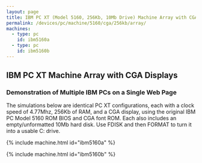 ```yaml
---
layout: page
title: IBM PC XT (Model 5160, 256Kb, 10Mb Drive) Machine Array with CGA Displays
permalink: /devices/pc/machine/5160/cga/256kb/array/
machines:
  - type: pc
    id: ibm5160a
  - type: pc
    id: ibm5160b
---
```


IBM PC XT Machine Array with CGA Displays
---

### Demonstration of Multiple IBM PCs on a Single Web Page

The simulations below are identical PC XT configurations, each with a clock speed of 4.77Mhz, 256Kb of RAM,
and a CGA display, using the original IBM PC Model 5160 ROM BIOS and CGA font ROM.  Each also includes an
empty/unformatted 10Mb hard disk. Use FDISK and then FORMAT to turn it into a usable C: drive.

{% include machine.html id="ibm5160a" %}

{% include machine.html id="ibm5160b" %}
